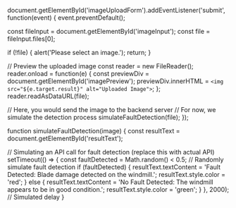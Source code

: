 document.getElementById('imageUploadForm').addEventListener('submit', function(event) {
  event.preventDefault();

  const fileInput = document.getElementById('imageInput');
  const file = fileInput.files[0];

  if (!file) {
    alert('Please select an image.');
    return;
  }

  // Preview the uploaded image
  const reader = new FileReader();
  reader.onload = function(e) {
    const previewDiv = document.getElementById('imagePreview');
    previewDiv.innerHTML = `<img src="${e.target.result}" alt="Uploaded Image">`;
  };
  reader.readAsDataURL(file);

  // Here, you would send the image to the backend server
  // For now, we simulate the detection process
  simulateFaultDetection(file);
});

function simulateFaultDetection(image) {
  const resultText = document.getElementById('resultText');

  // Simulating an API call for fault detection (replace this with actual API)
  setTimeout(() => {
    const faultDetected = Math.random() < 0.5; // Randomly simulate fault detection
    if (faultDetected) {
      resultText.textContent = 'Fault Detected: Blade damage detected on the windmill.';
      resultText.style.color = 'red';
    } else {
      resultText.textContent = 'No Fault Detected: The windmill appears to be in good condition.';
      resultText.style.color = 'green';
    }
  }, 2000); // Simulated delay
}
